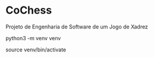 # CoChess
Projeto de Engenharia de Software de um Jogo de Xadrez

python3 -m venv venv

source venv/bin/activate

